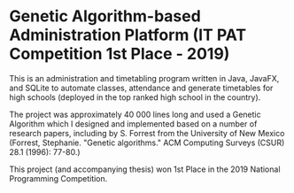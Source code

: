 # Genetic Algorithm-based Administration Platform (IT PAT Competition 1st Place - 2019)

This is an administration and timetabling program written in Java, JavaFX, and SQLite to automate classes, attendance and generate timetables for high schools (deployed in the top ranked high school in the country).

The project was approximately 40 000 lines long and used a Genetic Algorithm which I designed and implemented based on a number of research papers, including by S. Forrest from the University of New Mexico (Forrest, Stephanie. "Genetic algorithms." ACM Computing Surveys (CSUR) 28.1 (1996): 77-80.)

This project (and accompanying thesis) won 1st Place in the 2019 National Programming Competition.
